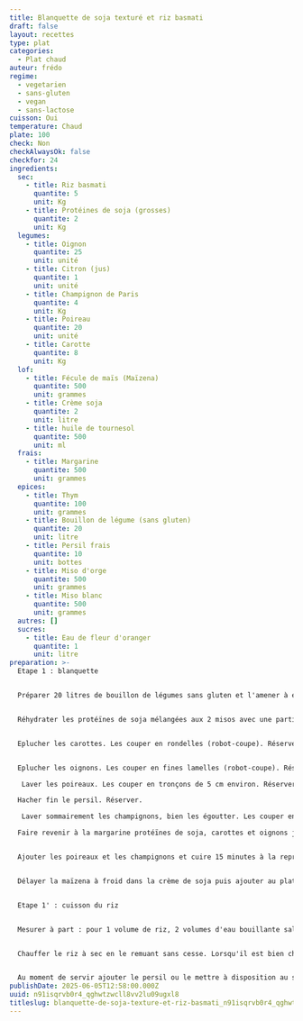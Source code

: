 ```yaml
---
title: Blanquette de soja texturé et riz basmati
draft: false
layout: recettes
type: plat
categories:
  - Plat chaud
auteur: frédo
regime:
  - vegetarien
  - sans-gluten
  - vegan
  - sans-lactose
cuisson: Oui
temperature: Chaud
plate: 100
check: Non
checkAlwaysOk: false
checkfor: 24
ingredients:
  sec:
    - title: Riz basmati
      quantite: 5
      unit: Kg
    - title: Protéines de soja (grosses)
      quantite: 2
      unit: Kg
  legumes:
    - title: Oignon
      quantite: 25
      unit: unité
    - title: Citron (jus)
      quantite: 1
      unit: unité
    - title: Champignon de Paris
      quantite: 4
      unit: Kg
    - title: Poireau
      quantite: 20
      unit: unité
    - title: Carotte
      quantite: 8
      unit: Kg
  lof:
    - title: Fécule de maïs (Maïzena)
      quantite: 500
      unit: grammes
    - title: Crème soja
      quantite: 2
      unit: litre
    - title: huile de tournesol
      quantite: 500
      unit: ml
  frais:
    - title: Margarine
      quantite: 500
      unit: grammes
  epices:
    - title: Thym
      quantite: 100
      unit: grammes
    - title: Bouillon de légume (sans gluten)
      quantite: 20
      unit: litre
    - title: Persil frais
      quantite: 10
      unit: bottes
    - title: Miso d'orge
      quantite: 500
      unit: grammes
    - title: Miso blanc
      quantite: 500
      unit: grammes
  autres: []
  sucres:
    - title: Eau de fleur d'oranger
      quantite: 1
      unit: litre
preparation: >-
  Etape 1 : blanquette


  Préparer 20 litres de bouillon de légumes sans gluten et l'amener à ébullition.


  Réhydrater les protéïnes de soja mélangées aux 2 misos avec une partie du bouillon au moins 30 minutes.


  Eplucher les carottes. Les couper en rondelles (robot-coupe). Réserver. 


  Eplucher les oignons. Les couper en fines lamelles (robot-coupe). Réserver.

   Laver les poireaux. Les couper en tronçons de 5 cm environ. Réserver.

  Hacher fin le persil. Réserver.

   Laver sommairement les champignons, bien les égoutter. Les couper en 4. Réserver.

  Faire revenir à la margarine protéïnes de soja, carottes et oignons jusqu'à ce que les oignons soient bien dorés. Ajouter le bouillon et cuire 30 minutes à la reprise de l'ébullition.


  Ajouter les poireaux et les champignons et cuire 15 minutes à la reprise de l'ébullition.


  Délayer la maïzena à froid dans la crème de soja puis ajouter au plat pour épaissir le bouillon. Rectifier l'assaisonnement. Au dernier moment avant de partir en salle ajouter un trait de jus de citron.


  Etape 1' : cuisson du riz


  Mesurer à part : pour 1 volume de riz, 2 volumes d'eau bouillante salée.


  Chauffer le riz à sec en le remuant sans cesse. Lorsqu'il est bien chaud et commence à éclater légèrement, le vaporiser avec l'eau bouillante, réduire le feu, couvrir et laisser cuire jusqu'à absorption complète de l'eau. Transvaser de suite dans les gastros, arroser d'un peu d'huile et de la fleur d'oranger et maintenir au chaud.


  Au moment de servir ajouter le persil ou le mettre à disposition au service.
publishDate: 2025-06-05T12:58:00.000Z
uuid: n91isqrvb0r4_qghwtzwcll8vv2lu09ugxl8
titleslug: blanquette-de-soja-texture-et-riz-basmati_n91isqrvb0r4_qghwtzwcll8vv2lu09ugxl8
---
```

